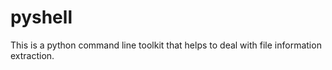 # pyshell
This is a python command line toolkit that helps to deal with file information extraction. 
